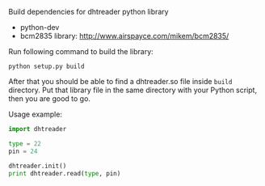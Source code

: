 Build dependencies for dhtreader python library

* python-dev
* bcm2835 library: http://www.airspayce.com/mikem/bcm2835/

Run following command to build the library:
```
python setup.py build
```

After that you should be able to find a dhtreader.so file inside `build`
directory. Put that library file in the same directory with your Python script,
then you are good to go.

Usage example:

```python
import dhtreader

type = 22
pin = 24

dhtreader.init()
print dhtreader.read(type, pin)
```
